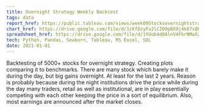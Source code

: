 ```yaml
---
title: Overnight Strategy Weekly Backtest
tags: data
report_href: https://public.tableau.com/views/week09Stocksovernightstrategybacktest/Stocks?:language=en&:retry=yes&:display_count=y&:origin=viz_share_link
chart_href: https://drive.google.com/file/d/1cKfDzyFu2lCZ00pBX9j4k87sQRAtVbsr/view?usp=sharing
spreadsheet_href: https://drive.google.com/file/d/1YUob4d8AlnV4FkrNMaXZXia16vtOYcP_/view?usp=sharing
tech: Python, Pandas, Seaborn, Tableau, MS Excel, SQL
date: 2021-01-01
---
```

Backtesting of 5000+ stocks for overnight strategy. Creating plots comparing it to benchmarks. There are many stock which
barely make it during the day, but big gains overnight. At least for the last 2 years. Reason is probably because during the night institutions drive the price while during the day many traders, retail as well as institutional, are in play essentially competing with each other keeping the price in a sort of equilibrium. Also, most earnings are announced after the market closes. 

